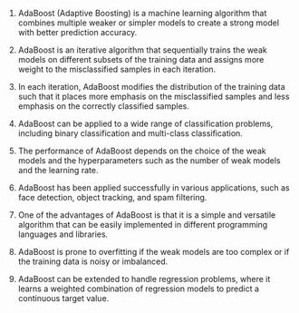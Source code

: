 1. AdaBoost (Adaptive Boosting) is a machine learning algorithm that combines multiple weaker or simpler models to create a strong model with better prediction accuracy.

2. AdaBoost is an iterative algorithm that sequentially trains the weak models on different subsets of the training data and assigns more weight to the misclassified samples in each iteration.

3. In each iteration, AdaBoost modifies the distribution of the training data such that it places more emphasis on the misclassified samples and less emphasis on the correctly classified samples.

4. AdaBoost can be applied to a wide range of classification problems, including binary classification and multi-class classification.

5. The performance of AdaBoost depends on the choice of the weak models and the hyperparameters such as the number of weak models and the learning rate.

6. AdaBoost has been applied successfully in various applications, such as face detection, object tracking, and spam filtering.

7. One of the advantages of AdaBoost is that it is a simple and versatile algorithm that can be easily implemented in different programming languages and libraries.

8. AdaBoost is prone to overfitting if the weak models are too complex or if the training data is noisy or imbalanced.

9. AdaBoost can be extended to handle regression problems, where it learns a weighted combination of regression models to predict a continuous target value.